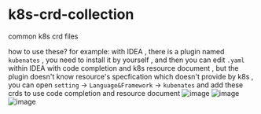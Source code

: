 # k8s-crd-collection
common k8s crd files 


how to use these? 
for example:
with IDEA , there is a plugin named `kubenates` , you need to install it by yourself , and then you can edit `.yaml` within IDEA with code completion and k8s resource document , but the plugin doesn't know resource's specfication which doesn't provide by k8s , you can open `setting` -> `Language&Framework` -> `kubenates` and add these crds to use code completion and resource document 
![image](https://user-images.githubusercontent.com/20434877/137440587-fb400407-0985-4981-bd49-9c43c7520028.png)
![image](https://user-images.githubusercontent.com/20434877/137440790-9aebe6d0-e977-4006-b848-bc5ebc3ecccb.png)
![image](https://user-images.githubusercontent.com/20434877/137440823-b1c6ea35-28f6-4e1b-86f7-023eff4afc57.png)
